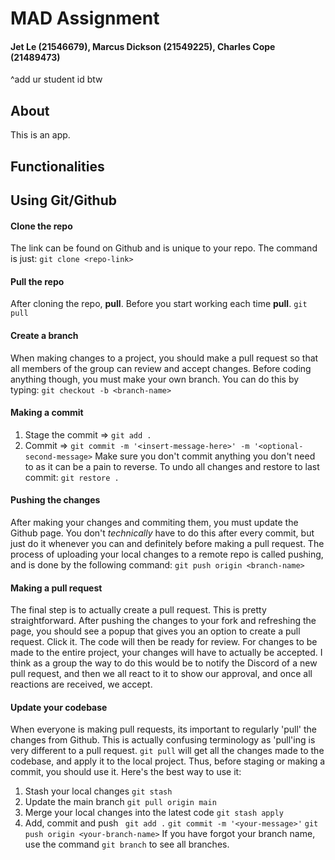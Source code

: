 # MAD Assignment
#### Jet Le (21546679), Marcus Dickson (21549225), Charles Cope (21489473)

^add ur student id btw

## About
This is an app.

## Functionalities

## Using Git/Github

#### Clone the repo
The link can be found on Github and is unique to your repo. The command is just:
`git clone <repo-link>`

#### Pull the repo
After cloning the repo, **pull**. Before you start working each time **pull**.
`git pull`

#### Create a branch
When making changes to a project, you should make a pull request so that all members of the group can review and accept changes. Before coding anything though, you must make your own branch. You can do this by typing:
`git checkout -b <branch-name>`

#### Making a commit
1. Stage the commit => `git add .`
2. Commit => `git commit -m '<insert-message-here>' -m '<optional-second-message>`
Make sure you don't commit anything you don't need to as it can be a pain to reverse. To undo all changes and restore to last commit:
`git restore .`

#### Pushing the changes
After making your changes and commiting them, you must update the Github page. You don't *technically* have to do this after every commit, but just do it whenever you can and definitely before making a pull request. The process of uploading your local changes to a remote repo is called pushing, and is done by the following command:
`git push origin <branch-name>`

#### Making a pull request
The final step is to actually create a pull request. This is pretty straightforward. After pushing the changes to your fork and refreshing the page, you should see a popup that gives you an option to create a pull request. Click it. The code will then be ready for review. For changes to be made to the entire project, your changes will have to actually be accepted. I think as a group the way to do this would be to notify the Discord of a new pull request, and then we all react to it to show our approval, and once all reactions are received, we accept.

#### Update your codebase
When everyone is making pull requests, its important to regularly 'pull' the changes from Github. This is actually confusing terminology as 'pull'ing is very different to a pull request. `git pull` will get all the changes made to the codebase, and apply it to the local project. Thus, before staging or making a commit, you should use it. Here's the best way to use it:
1. Stash your local changes
`git stash`
2. Update the main branch
`git pull origin main`
3. Merge your local changes into the latest code
`git stash apply`
4. Add, commit and push
` git add .`
`git commit -m '<your-message>'`
`git push origin <your-branch-name>`
If you have forgot your branch name, use the command `git branch` to see all branches.
